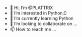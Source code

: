 - 👋 Hi, I’m @PLATTRIX
- 👀 I’m interested in Python,C
- 🌱 I’m currently learning Python
- 💞️ I’m looking to collaborate on ...
- 📫 How to reach me ...

<!---
PLATTRIX/PLATTRIX is a ✨ special ✨ repository because its `README.md` (this file) appears on your GitHub profile.
You can click the Preview link to take a look at your changes.
--->
